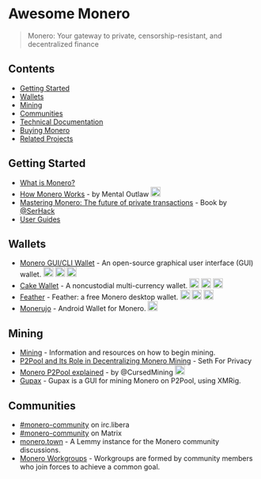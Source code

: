 # Awesome Monero

> Monero: Your gateway to private, censorship-resistant, and decentralized finance

## Contents
- [Getting Started](#getting-started)
- [Wallets](#wallets)
- [Mining](#mining)
- [Communities](#communities)
- [Technical Documentation](#technical-documentation)
- [Buying Monero](#buying-monero)
- [Related Projects](#related-projects)

## Getting Started
* [What is Monero?](https://web.getmonero.org/get-started/what-is-monero)
* [How Monero Works](https://www.youtube.com/watch?v=QrHsFZBab4U) - by Mental Outlaw
  <img src="https://github.com/PrivOci/awesome-monero/assets/74867724/f769b96a-8b95-4ce9-b87d-41669d03558b" width="20" height="20">
* [Mastering Monero: The future of private transactions](https://masteringmonero.com/) - Book by [@SerHack](https://serhack.me/)
* [User Guides](https://web.getmonero.org/resources/user-guides/)

## Wallets
* [Monero GUI/CLI Wallet](https://www.getmonero.org/downloads/) - An open-source graphical user interface (GUI) wallet.
  <img src="https://github.com/PrivOci/awesome-monero/assets/74867724/9ee0b9ba-fbe0-4a4f-849d-3bacc7d8cfb8" width="20" height="20">
  <img src="https://github.com/PrivOci/awesome-monero/assets/74867724/48feb5b7-680a-42e1-b27b-4746b2a06a90" width="20" height="20">
  <img src="https://github.com/PrivOci/awesome-monero/assets/74867724/c71fe247-1348-49f0-af6b-9441600c6dfc" width="20" height="20">
* [Cake Wallet](https://cakewallet.com/) - A noncustodial multi-currency wallet.
  <img src="https://github.com/PrivOci/awesome-monero/assets/74867724/9ee0b9ba-fbe0-4a4f-849d-3bacc7d8cfb8" width="20" height="20">
  <img src="https://github.com/PrivOci/awesome-monero/assets/74867724/eb72760d-6f2e-4535-bc86-ed969677614b" width="20" height="20">
  <img src="https://github.com/PrivOci/awesome-monero/assets/74867724/a9a34741-c56a-4edc-8a0d-51253f7e56af" width="20" height="20">
* [Feather](https://featherwallet.org) - Feather: a free Monero desktop wallet.
  <img src="https://github.com/PrivOci/awesome-monero/assets/74867724/9ee0b9ba-fbe0-4a4f-849d-3bacc7d8cfb8" width="20" height="20">
  <img src="https://github.com/PrivOci/awesome-monero/assets/74867724/48feb5b7-680a-42e1-b27b-4746b2a06a90" width="20" height="20">
  <img src="https://github.com/PrivOci/awesome-monero/assets/74867724/c71fe247-1348-49f0-af6b-9441600c6dfc" width="20" height="20">
* [Monerujo](https://www.monerujo.io/) - Android Wallet for Monero.
  <img src="https://github.com/PrivOci/awesome-monero/assets/74867724/eb72760d-6f2e-4535-bc86-ed969677614b" width="20" height="20">

## Mining
* [Mining](https://web.getmonero.org/get-started/mining/) - Information and resources on how to begin mining.
* [P2Pool and Its Role in Decentralizing Monero Mining](https://localmonero.co/knowledge/p2pool-decentralizing-monero-mining?language=en) - Seth For Privacy
* [Monero P2Pool explained](https://www.youtube.com/watch?v=nX43sATFGqI) - by @CursedMining
  <img src="https://github.com/PrivOci/awesome-monero/assets/74867724/f769b96a-8b95-4ce9-b87d-41669d03558b" width="20" height="20"> 
* [Gupax](https://github.com/hinto-janai/gupax) - Gupax is a GUI for mining Monero on P2Pool, using XMRig.

## Communities
* [#monero-community](https://libera.chat) on irc.libera
* [#monero-community](https://matrix.to/#/#monero-community:monero.social?via=matrix.org&via=monero.social) on Matrix
* [monero.town](https://monero.town/) - A Lemmy instance for the Monero community discussions.
* [Monero Workgroups](https://www.getmonero.org/community/workgroups/) - Workgroups are formed by community members who join forces to achieve a common goal. 


